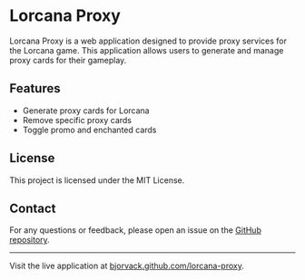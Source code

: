# Lorcana Proxy

Lorcana Proxy is a web application designed to provide proxy services for the Lorcana game.
This application allows users to generate and manage proxy cards for their gameplay.

## Features

- Generate proxy cards for Lorcana
- Remove specific proxy cards
- Toggle promo and enchanted cards

## License

This project is licensed under the MIT License.

## Contact

For any questions or feedback, please open an issue on the [GitHub repository](https://github.com/bjorvack/lorcana-proxy).

---

Visit the live application at [bjorvack.github.com/lorcana-proxy](https://bjorvack.github.com/lorcana-proxy).